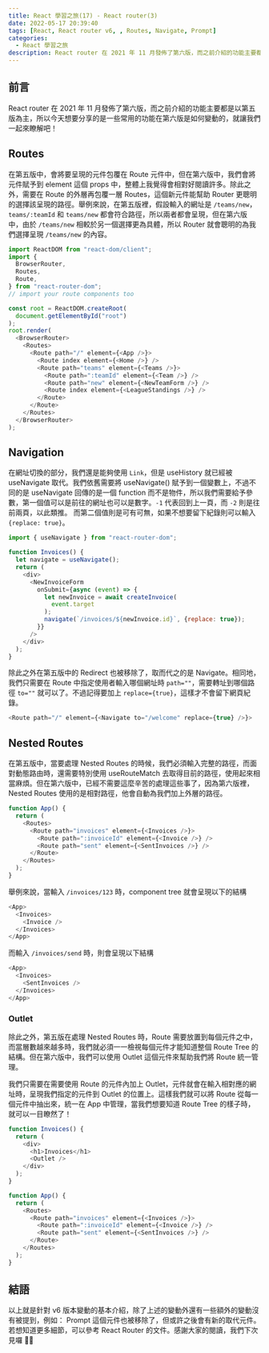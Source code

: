 ```yaml
---
title: React 學習之旅(17) - React router(3)
date: 2022-05-17 20:39:40
tags: [React, React router v6, , Routes, Navigate, Prompt]
categories:
  - React 學習之旅
description: React router 在 2021 年 11 月發佈了第六版，而之前介紹的功能主要都是以第五版為主，所以今天想要分享的是一些常用的功能在第六版是如何變動的，就讓我們一起來瞭解吧！
---
```

## 前言

React router 在 2021 年 11 月發佈了第六版，而之前介紹的功能主要都是以第五版為主，所以今天想要分享的是一些常用的功能在第六版是如何變動的，就讓我們一起來瞭解吧！

## Routes

在第五版中，會將要呈現的元件包覆在 Route 元件中，但在第六版中，我們會將元件賦予到 element 這個 props 中，整體上我覺得會相對好閱讀許多。除此之外，需要在 Route 的外層再包覆一層 Routes，這個新元件能幫助 Router 更聰明的選擇該呈現的路徑。舉例來說，在第五版裡，假設輸入的網址是 `/teams/new`，`teams/:teamId` 和 `teams/new` 都會符合路徑，所以兩者都會呈現，但在第六版中，由於 `/teams/new` 相較於另一個選擇更為具體，所以 Router 就會聰明的為我們選擇呈現 `/teams/new` 的內容。

```js
import ReactDOM from "react-dom/client";
import {
  BrowserRouter,
  Routes,
  Route,
} from "react-router-dom";
// import your route components too

const root = ReactDOM.createRoot(
  document.getElementById("root")
);
root.render(
  <BrowserRouter>
    <Routes>
      <Route path="/" element={<App />}>
        <Route index element={<Home />} />
        <Route path="teams" element={<Teams />}>
          <Route path=":teamId" element={<Team />} />
          <Route path="new" element={<NewTeamForm />} />
          <Route index element={<LeagueStandings />} />
        </Route>
      </Route>
    </Routes>
  </BrowserRouter>
);
```

## Navigation

在網址切換的部分，我們還是能夠使用 `Link`，但是 useHistory 就已經被 useNavigate 取代。我們依舊需要將 useNavigate() 賦予到一個變數上，不過不同的是 useNavigate 回傳的是一個 function 而不是物件，所以我們需要給予參數，第一個值可以是前往的網址也可以是數字。`-1` 代表回到上一頁，而 `-2` 則是往前兩頁，以此類推。
而第二個值則是可有可無，如果不想要留下紀錄則可以輸入 `{replace: true}`。

```js
import { useNavigate } from "react-router-dom";

function Invoices() {
  let navigate = useNavigate();
  return (
    <div>
      <NewInvoiceForm
        onSubmit={async (event) => {
          let newInvoice = await createInvoice(
            event.target
          );
          navigate(`/invoices/${newInvoice.id}`, {replace: true});
        }}
      />
    </div>
  );
}
```

除此之外在第五版中的 Redirect 也被移除了，取而代之的是 Navigate。相同地，我們只需要在 Route 中指定使用者輸入哪個網址時 `path=""`，需要轉址到哪個路徑 `to=""` 就可以了。不過記得要加上 `replace={true}`，這樣才不會留下網頁紀錄。

```js
<Route path="/" element={<Navigate to="/welcome" replace={true} />}>
```

## Nested Routes

在第五版中，當要處理 Nested Routes 的時候，我們必須輸入完整的路徑，而面對動態路由時，還需要特別使用 useRouteMatch 去取得目前的路徑，使用起來相當麻煩。但在第六版中，已經不需要這麼辛苦的處理這些事了，因為第六版裡，Nested Routes 使用的是相對路徑，他會自動為我們加上外層的路徑。

```js
function App() {
  return (
    <Routes>
      <Route path="invoices" element={<Invoices />}>
        <Route path=":invoiceId" element={<Invoice />} />
        <Route path="sent" element={<SentInvoices />} />
      </Route>
    </Routes>
  );
}
```

舉例來說，當輸入 `/invoices/123` 時，component tree 就會呈現以下的結構

```js
<App>
  <Invoices>
    <Invoice />
  </Invoices>
</App>
```

而輸入 `/invoices/send` 時，則會呈現以下結構

```js
<App>
  <Invoices>
    <SentInvoices />
  </Invoices>
</App>
```

### Outlet

除此之外，第五版在處理 Nested Routes 時，Route 需要放置到每個元件之中，而當層數越來越多時，我們就必須一一檢視每個元件才能知道整個 Route Tree 的結構。但在第六版中，我們可以使用 Outlet 這個元件來幫助我們將 Route 統一管理。

我們只需要在需要使用 Route 的元件內加上 Outlet，元件就會在輸入相對應的網址時，呈現我們指定的元件到 Outlet 的位置上。這樣我們就可以將 Route 從每一個元件中抽出來，統一在 App 中管理，當我們想要知道 Route Tree 的樣子時，就可以一目瞭然了！

```js
function Invoices() {
  return (
    <div>
      <h1>Invoices</h1>
      <Outlet />
    </div>
  );
}

function App() {
  return (
    <Routes>
      <Route path="invoices" element={<Invoices />}>
        <Route path=":invoiceId" element={<Invoice />} />
        <Route path="sent" element={<SentInvoices />} />
      </Route>
    </Routes>
  );
}
```

## 結語

以上就是針對 v6 版本變動的基本介紹，除了上述的變動外還有一些額外的變動沒有被提到，例如： Prompt 這個元件也被移除了，但或許之後會有新的取代元件。若想知道更多細節，可以參考 React Router 的文件。感謝大家的閱讀，我們下次見囉 🤟🏼
